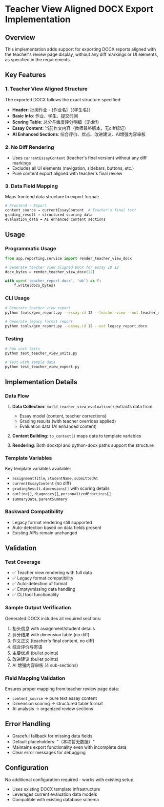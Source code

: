 # Teacher View Aligned DOCX Export Implementation

## Overview

This implementation adds support for exporting DOCX reports aligned with the teacher's review page display, without any diff markings or UI elements, as specified in the requirements.

## Key Features

### 1. Teacher View Aligned Structure
The exported DOCX follows the exact structure specified:
- **Header**: 批阅作业 - {作业名}（{学生名}）
- **Basic Info**: 作业、学生、提交时间
- **Scoring Table**: 总分与维度评分明细（无diff）
- **Essay Content**: 当前作文内容（教师最终版本，无diff标记）
- **AI Enhanced Sections**: 综合评价、优点、改进建议、AI增强内容审核

### 2. No Diff Rendering
- Uses `currentEssayContent` (teacher's final version) without any diff markings
- Excludes all UI elements (navigation, sidebars, buttons, etc.)
- Pure content export aligned with teacher's final review

### 3. Data Field Mapping
Maps frontend data structure to export format:
```python
# Frontend → Export
content_source → currentEssayContent  # Teacher's final text
grading_result → structured scoring data
evaluation_data → AI enhanced content sections
```

## Usage

### Programmatic Usage
```python
from app.reporting.service import render_teacher_view_docx

# Generate teacher view aligned DOCX for essay ID 12
docx_bytes = render_teacher_view_docx(12)

with open('teacher_report.docx', 'wb') as f:
    f.write(docx_bytes)
```

### CLI Usage
```bash
# Generate teacher view report
python tools/gen_report.py --essay-id 12 --teacher-view --out teacher_report.docx

# Generate legacy format report
python tools/gen_report.py --essay-id 12 --out legacy_report.docx
```

### Testing
```bash
# Run unit tests
python test_teacher_view_units.py

# Test with sample data
python test_teacher_view_export.py
```

## Implementation Details

### Data Flow
1. **Data Collection**: `build_teacher_view_evaluation()` extracts data from:
   - Essay model (content, teacher corrections)
   - Grading results (with teacher overrides applied)
   - Evaluation data (AI enhanced content)

2. **Context Building**: `to_context()` maps data to template variables

3. **Rendering**: Both docxtpl and python-docx paths support the structure

### Template Variables
Key template variables available:
- `assignmentTitle`, `studentName`, `submittedAt`
- `currentEssayContent` (no diff)
- `gradingResult.dimensions[]` with scoring details
- `outline[]`, `diagnoses[]`, `personalizedPractices[]`
- `summaryData`, `parentSummary`

### Backward Compatibility
- Legacy format rendering still supported
- Auto-detection based on data fields present
- Existing APIs remain unchanged

## Validation

### Test Coverage
- ✅ Teacher view rendering with full data
- ✅ Legacy format compatibility
- ✅ Auto-detection of format
- ✅ Empty/missing data handling
- ✅ CLI tool functionality

### Sample Output Verification
Generated DOCX includes all required sections:
1. 抬头信息 with assignment/student details
2. 评分结果 with dimension table (no diff)
3. 作文正文 (teacher's final content, no diff)
4. 综合评价与寄语
5. 主要优点 (bullet points)
6. 改进建议 (bullet points)
7. AI 增强内容审核 (4 sub-sections)

### Field Mapping Validation
Ensures proper mapping from teacher review page data:
- `content_source` → pure text essay content
- Dimension scoring → structured table format
- AI analysis → organized review sections

## Error Handling
- Graceful fallback for missing data fields
- Default placeholders: "（本项暂无数据）"
- Maintains export functionality even with incomplete data
- Clear error messages for debugging

## Configuration
No additional configuration required - works with existing setup:
- Uses existing DOCX template infrastructure
- Leverages current evaluation data models
- Compatible with existing database schema